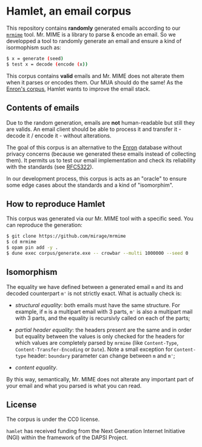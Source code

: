 # Hamlet, an email corpus

This repository contains **randomly** generated emails according to our
[`mrmime`][mrmime] tool. Mr. MIME is a library to parse & encode an email. So
we developped a tool to randomly generate an email and ensure a kind of
isormophism such as:
```sh
$ x = generate (seed)
$ test x = decode (encode (x))
```

This corpus contains **valid** emails and Mr. MIME does not alterate them when
it parses or encodes them. Our MUA should do the same! As the
[Enron's corpus][enron], Hamlet wants to improve the email stack.

## Contents of emails

Due to the random generation, emails are **not** human-readable but still they
are valids. An email client should be able to process it and transfer it -
decode it / encode it - without alterations.

The goal of this corpus is an alternative to the [Enron][] database without
privacy concerns (because we generated these emails instead of collecting them).
It permits us to test our email implementation and check its reliability with
the standards (see [RFC5322][]).

In our development process, this corpus is acts as an "oracle" to ensure some
edge cases about the standards and a kind of "isomorphim".

## How to reproduce Hamlet

This corpus was generated via our Mr. MIME tool with a specific seed. You can
reproduce the generation:
```sh
$ git clone https://github.com/mirage/mrmime
$ cd mrmime
$ opam pin add -y .
$ dune exec corpus/generate.exe -- crowbar --multi 1000000 --seed 0
```

## Isomorphism

The equality we have defined between a generated email `m` and its and decoded
counterpart `m'` is not strictly exact. What is actually check is:

- _structural equality_: both emails must have the same structure. For example,
if `m` is a multipart email with 3 parts, `m'` is also a multipart mail with 3
parts, and the equality is recursivly called on each of the parts;

- _partial header equality_: the headers present are the same and in order but
equality between the values is only checked for the headers for which values are
completely parsed by `mrmime` (like `Content-Type`, `Content-Transfer-Encoding`
or `Date`). Note a small exception for `Content-type` header: `boundary`
parameter can change between `m` and  `m'`;

- _content equality_.

By this way, semantically, Mr. MIME does not alterate any important
part of your email and what you parsed is what you can read.

## License

The corpus is under the CC0 license.

`hamlet` has received funding from the Next Generation Internet Initiative (NGI)
within the framework of the DAPSI Project.

[mrmime]: https://github.com/mirage/mrmime
[enron]: https://www.cs.cmu.edu/~enron/
[RFC5322]: https://datatracker.ietf.org/doc/html/rfc5322
